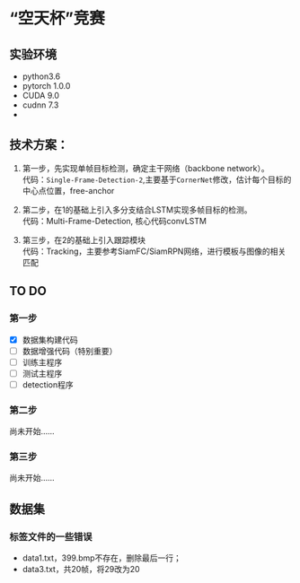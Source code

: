 
# “空天杯”竞赛

## 实验环境
- python3.6
- pytorch 1.0.0
- CUDA 9.0
- cudnn 7.3
- 

## 技术方案：
1. 第一步，先实现单帧目标检测，确定主干网络（backbone network）。  
代码：`Single-Frame-Detection-2`,主要基于`CornerNet`修改，估计每个目标的中心点位置，free-anchor

2. 第二步，在1的基础上引入多分支结合LSTM实现多帧目标的检测。  
代码：Multi-Frame-Detection, 核心代码convLSTM

3. 第三步，在2的基础上引入跟踪模块  
代码：Tracking，主要参考SiamFC/SiamRPN网络，进行模板与图像的相关匹配

## TO DO
### 第一步
- [x] 数据集构建代码
- [ ] 数据增强代码（特别重要）
- [ ] 训练主程序
- [ ] 测试主程序
- [ ] detection程序

### 第二步
尚未开始……

### 第三步
尚未开始……

## 数据集
### 标签文件的一些错误
- data1.txt，399.bmp不存在，删除最后一行；
- data3.txt，共20帧，将29改为20
